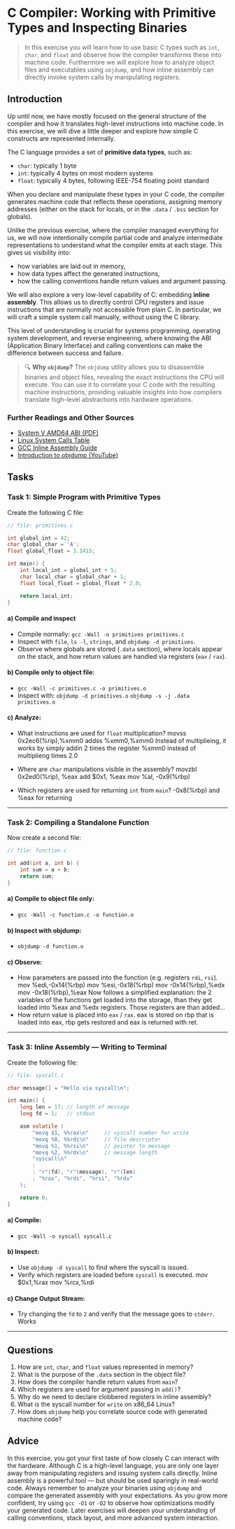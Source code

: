 <!---
{
  "id": "f87c7e89-ece7-4c55-af54-16a3b3b7435f",
  "depends_on": [
    "AND",
    "302c98a7-cbea-435c-ada2-bbf7538429a2",
    "81f2e303-d35c-4857-9cb7-190e3c5372b0",
    [
      "OR",
      "718193ef-11a1-408d-af23-4b10c24d490d", 
      "99787eda-617a-4a68-b9a4-d60ec5c5c303"  
    ]
  ],
  "author": "Stephan Bökelmann",
  "first_used": "2025-06-05",
  "keywords": ["C Compiler", "Inline Assembly", "Syscall", "Objdump", "Locals and Globals", "Primitive Types"]
}
--->

# C Compiler: Working with Primitive Types and Inspecting Binaries

> In this exercise you will learn how to use basic C types such as `int`, `char`, and `float` and observe how the compiler transforms these into machine code. Furthermore we will explore how to analyze object files and executables using `objdump`, and how inline assembly can directly invoke system calls by manipulating registers.

## Introduction

Up until now, we have mostly focused on the general structure of the compiler and how it translates high-level instructions into machine code. In this exercise, we will dive a little deeper and explore how simple C constructs are represented internally.

The C language provides a set of **primitive data types**, such as:

* `char`: typically 1 byte
* `int`: typically 4 bytes on most modern systems
* `float`: typically 4 bytes, following IEEE-754 floating point standard

When you declare and manipulate these types in your C code, the compiler generates machine code that reflects these operations, assigning memory addresses (either on the stack for locals, or in the `.data` / `.bss` section for globals).

Unlike the previous exercise, where the compiler managed everything for us, we will now intentionally compile partial code and analyze intermediate representations to understand what the compiler emits at each stage. This gives us visibility into:

* how variables are laid out in memory,
* how data types affect the generated instructions,
* how the calling conventions handle return values and argument passing.

We will also explore a very low-level capability of C: embedding **inline assembly**. This allows us to directly control CPU registers and issue instructions that are normally not accessible from plain C. In particular, we will craft a simple system call manually, without using the C library.

This level of understanding is crucial for systems programming, operating system development, and reverse engineering, where knowing the ABI (Application Binary Interface) and calling conventions can make the difference between success and failure.

> 🔍 **Why `objdump`?**
> The `objdump` utility allows you to disassemble binaries and object files, revealing the exact instructions the CPU will execute. You can use it to correlate your C code with the resulting machine instructions, providing valuable insights into how compilers translate high-level abstractions into hardware operations.

### Further Readings and Other Sources

* [System V AMD64 ABI (PDF)](https://gitlab.com/x86-psABIs/x86-64-ABI/-/raw/master/x86-64-ABI.pdf)
* [Linux System Calls Table](https://filippo.io/linux-syscall-table/)
* [GCC Inline Assembly Guide](https://www.ibiblio.org/gferg/ldp/GCC-Inline-Assembly-HOWTO.html)
* [Introduction to objdump (YouTube)](https://www.youtube.com/watch?v=qJ1jYvLkxKg)

## Tasks

### Task 1: Simple Program with Primitive Types

Create the following C file:

```C
// file: primitives.c

int global_int = 42;
char global_char = 'A';
float global_float = 3.1415;

int main() {
    int local_int = global_int + 5;
    char local_char = global_char + 1;
    float local_float = global_float * 2.0;

    return local_int;
}
```

#### a) Compile and inspect

* Compile normally:
  `gcc -Wall -o primitives primitives.c`
* Inspect with `file`, `ls -l`, `strings`, and `objdump -d primitives`.
* Observe where globals are stored (`.data` section), where locals appear on the stack, and how return values are handled via registers (`eax` / `rax`).

#### b) Compile only to object file:

* `gcc -Wall -c primitives.c -o primitives.o`
* Inspect with:
  `objdump -d primitives.o`
  `objdump -s -j .data primitives.o`

#### c) Analyze:

* What instructions are used for `float` multiplication? movss  0x2ec6(%rip),%xmm0
                                                        addss  %xmm0,%xmm0  Instead of multiplieing, it works by simply addin 2 times the register %xmm0 instead of multiplieng times 2.0
  
* Where are `char` manipulations visible in the assembly? movzbl 0x2ed0(%rip), %eax 
                                                          add   $0x1, %eax
                                                          mov   %al, -0x9(%rbp)
  
* Which registers are used for returning `int` from `main`? -0x8(%rbp) and %eax for returning

---

### Task 2: Compiling a Standalone Function

Now create a second file:

```C
// file: function.c

int add(int a, int b) {
    int sum = a + b;
    return sum;
}
```

#### a) Compile to object file only:

* `gcc -Wall -c function.c -o function.o`

#### b) Inspect with objdump:

* `objdump -d function.o`

#### c) Observe:

* How parameters are passed into the function (e.g. registers `rdi`, `rsi`).
    mov    %edi,-0x14(%rbp)
   mov    %esi,-0x18(%rbp)
   mov    -0x14(%rbp),%edx
   mov    -0x18(%rbp),%eax
  Now follows a simplified explanation:
  the 2 variables of the functions get loaded into the storage, than they get loaded into %eax and %edx registers. Those registers are than added...
* How return value is placed into `eax` / `rax`. eax is stored on rbp that is loaded into eax, rbp gets restored and eax is returned with ret.

---

### Task 3: Inline Assembly — Writing to Terminal

Create the following file:

```C
// file: syscall.c

char message[] = "Hello via syscall\n";

int main() {
    long len = 17; // length of message
    long fd = 1;   // stdout

    asm volatile (
        "movq $1, %%rax\n"     // syscall number for write
        "movq %0, %%rdi\n"     // file descriptor
        "movq %1, %%rsi\n"     // pointer to message
        "movq %2, %%rdx\n"     // message length
        "syscall\n"
        :
        : "r"(fd), "r"(message), "r"(len)
        : "%rax", "%rdi", "%rsi", "%rdx"
    );

    return 0;
}
```

#### a) Compile:

* `gcc -Wall -o syscall syscall.c`

#### b) Inspect:

* Use `objdump -d syscall` to find where the syscall is issued.
* Verify which registers are loaded before `syscall` is executed.   mov    $0x1,%rax
  mov    %rcx,%rdi
#### c) Change Output Stream:

* Try changing the `fd` to `2` and verify that the message goes to `stderr`. Works

---

## Questions

1. How are `int`, `char`, and `float` values represented in memory?
2. What is the purpose of the `.data` section in the object file?
3. How does the compiler handle return values from `main`?
4. Which registers are used for argument passing in `add()`?
5. Why do we need to declare clobbered registers in inline assembly?
6. What is the syscall number for `write` on x86\_64 Linux?
7. How does `objdump` help you correlate source code with generated machine code?

## Advice

In this exercise, you got your first taste of how closely C can interact with the hardware. Although C is a high-level language, you are only one layer away from manipulating registers and issuing system calls directly. Inline assembly is a powerful tool — but should be used sparingly in real-world code. Always remember to analyze your binaries using `objdump` and compare the generated assembly with your expectations. As you grow more confident, try using `gcc -O1` or `-O2` to observe how optimizations modify your generated code. Later exercises will deepen your understanding of calling conventions, stack layout, and more advanced system interaction.
